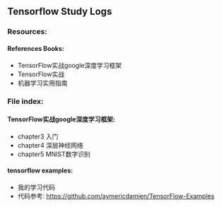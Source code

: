 ## Tensorflow  Study Logs



### Resources:

#### References Books:

- TensorFlow实战google深度学习框架
- TensorFlow实战
- 机器学习实用指南





### File index:

#### TensorFlow实战google深度学习框架:

- chapter3 入门
- chapter4 深层神经网络
- chapter5 MNIST数字识别



#### tensorflow examples:

- 我的学习代码
- 代码参考: https://github.com/aymericdamien/TensorFlow-Examples